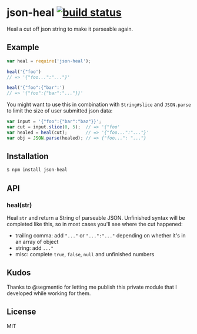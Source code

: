 
# json-heal [![build status](https://secure.travis-ci.org/juliangruber/json-heal.svg)](http://travis-ci.org/juliangruber/json-heal)

  Heal a cut off json string to make it parseable again.

## Example

```js
var heal = require('json-heal');

heal('{"foo')
// => '{"foo...":"..."}'

heal('{"foo":{"bar":')
// => '{"foo":{"bar":"..."}}'
```

  You might want to use this in combination with `String#slice` and `JSON.parse` to limit the size of user submitted json data:
  
```js
var input = '{"foo":{"bar":"baz"}}';
var cut = input.slice(0, 5);  // => '{"foo'
var healed = heal(cut);       // => '{"foo...":"..."}'
var obj = JSON.parse(healed); // => {"foo...": "..."}
```

## Installation

```bash
$ npm install json-heal
```

## API

### heal(str)

  Heal `str` and return a String of parseable JSON. Unfinished syntax will be completed like this, so in most cases you'll see where the cut happened:

  - trailing comma: add `"..."` or `"...":"..."` depending on whether it's in an array of object
   - string: add `..."`
   - misc: complete `true`, `false`, `null` and unfinished numbers

## Kudos

  Thanks to @segmentio for letting me publish this private module that I developed while working for them.

## License

  MIT

